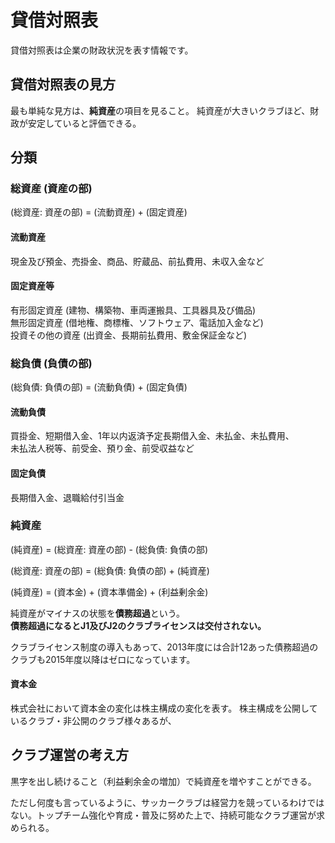 # 貸借対照表

貸借対照表は企業の財政状況を表す情報です。

## 貸借対照表の見方

最も単純な見方は、**純資産**の項目を見ること。
純資産が大きいクラブほど、財政が安定していると評価できる。

## 分類

### 総資産 (資産の部)

(総資産: 資産の部) = (流動資産) + (固定資産)

#### 流動資産

現金及び預金、売掛金、商品、貯蔵品、前払費用、未収入金など

#### 固定資産等

有形固定資産 (建物、構築物、車両運搬具、工具器具及び備品)  
無形固定資産 (借地権、商標権、ソフトウェア、電話加入金など)  
投資その他の資産 (出資金、長期前払費用、敷金保証金など)

### 総負債 (負債の部)

(総負債: 負債の部) = (流動負債) + (固定負債)

#### 流動負債

買掛金、短期借入金、1年以内返済予定長期借入金、未払金、未払費用、  
未払法人税等、前受金、預り金、前受収益など

#### 固定負債

長期借入金、退職給付引当金

### 純資産

(純資産) = (総資産: 資産の部) - (総負債: 負債の部)

(総資産: 資産の部) = (総負債: 負債の部) + (純資産)

(純資産) = (資本金) + (資本準備金) + (利益剰余金)

純資産がマイナスの状態を**債務超過**という。  
**債務超過になるとJ1及びJ2のクラブライセンスは交付されない。**

クラブライセンス制度の導入もあって、2013年度には合計12あった債務超過のクラブも2015年度以降はゼロになっています。

#### 資本金

株式会社において資本金の変化は株主構成の変化を表す。
株主構成を公開しているクラブ・非公開のクラブ様々あるが、

## クラブ運営の考え方

黒字を出し続けること（利益剰余金の増加）で純資産を増やすことができる。

ただし何度も言っているように、サッカークラブは経営力を競っているわけではない。トップチーム強化や育成・普及に努めた上で、持続可能なクラブ運営が求められる。
